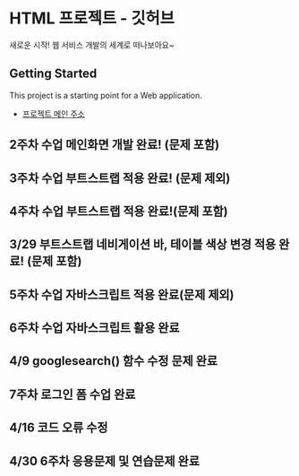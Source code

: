 # HTML 프로젝트 - 깃허브
새로운 시작! 웹 서비스 개발의 세계로 떠나보아요~
## Getting Started
This project is a starting point for a Web application.
- [프로젝트 메인 주소](https://github.com/Ksw0929/WEB_MAIN)
## 2주차 수업 메인화면 개발 완료! (문제 포함)
## 3주차 수업 부트스트랩 적용 완료! (문제 제외)
## 4주차 수업 부트스트랩 적용 완료!(문제 포함)
## 3/29 부트스트랩 네비게이션 바, 테이블 색상 변경 적용 완료! (문제 포함)
## 5주차 수업 자바스크립트 적용 완료(문제 제외)
## 6주차 수업 자바스크립트 활용 완료
## 4/9 googlesearch() 함수 수정 문제 완료 
## 7주차 로그인 폼 수업 완료 
## 4/16 코드 오류 수정 
## 4/30 6주차 응용문제 및 연습문제 완료